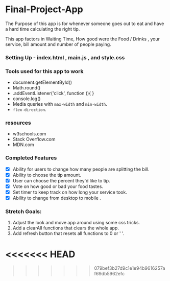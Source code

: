 # Final-Project-App
The Purpose of this app is for whenever someone goes out to eat and have a hard time calculating the right tip.

This app factors in Waiting Time, How good were the Food / Drinks , your service, bill amount and number of people	paying.


### Setting Up - index.html , main.js , and style.css

### Tools used for this app to work
* document.getElementById()
* Math.round()
* .addEventListener('click', function (){
}
* console.log()
* Media queries with `max-width` and `min-width`.
* `flex-direction`.


### resources
* w3schools.com
* Stack Overflow.com
* MDN.com

### Completed Features

- [x] Ability for users to change how many people are splitting the bill.
- [x] Ability to choose the tip amount.
- [x] User can choose the percent they'd like to tip.
- [x] Vote on how good or bad your food tastes.
- [x] Set timer to keep track on how long your service took.
- [x] Ability to change from desktop to mobile .

### Stretch Goals:

1. Adjust the look and move app around using some css tricks.
2. Add a clearAll functions that clears the whole app.
3. Add refresh button that resets all functions to 0 or ' '.

<<<<<<< HEAD
=======

>>>>>>> 079bef3b27d9c1e1e94b9616257af69db5962efc
